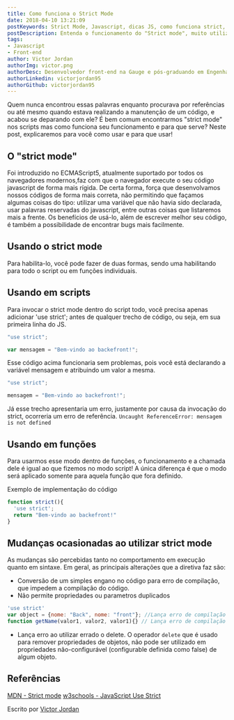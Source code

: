 ```yaml
---
title: Como funciona o Strict Mode
date: 2018-04-10 13:21:09
postKeywords: Strict Mode, Javascript, dicas JS, como funciona strict, modo strict
postDescription: Entenda o funcionamento do "Strict mode", muito utilizado no desenvolvimento de scripts em Javascript
tags: 
- Javascript
- Front-end
author: Victor Jordan
authorImg: victor.png
authorDesc: Desenvolvedor front-end na Gauge e pós-graduando em Engenharia de Software pela PUC-MG e formado em Banco de Dados pela Fatec, apaixonado por usabilidade, performance e UX!
authorLinkedin: victorjordan95
authorGithub: victorjordan95
---
```



Quem nunca encontrou essas palavras enquanto procurava por referências ou até mesmo quando estava realizando a manutenção de um código, e acabou se deparando com ele?
É bem comum encontrarmos "strict mode" nos scripts mas como funciona seu funcionamento e para que serve? Neste post, explicaremos para você como usar e para que usar!

<!-- more -->

## O "strict mode"

Foi introduzido no ECMAScript5, atualmente suportado por todos os navegadores modernos,faz com que o navegador execute o seu código javascript de forma mais rígida. De certa forma, força que desenvolvamos nossos códigos de forma mais correta, não permitindo que façamos algumas coisas do tipo: utilizar uma variável que não havia sido declarada, usar palavras reservadas do javascript, entre outras coisas que listaremos mais a frente. Os benefícios de usá-lo, além de escrever melhor seu código, é também a possibilidade de encontrar bugs mais facilmente.

## Usando o strict mode
Para habilita-lo, você pode fazer de duas formas, sendo uma habilitando para todo o script ou em funções individuais. 

## Usando em scripts
Para invocar o strict mode dentro do script todo, você precisa apenas adicionar 'use strict'; antes de qualquer trecho de código, ou seja, em sua primeira linha do JS.

``` javascript
"use strict";

var mensagem = "Bem-vindo ao backefront!";
```
Esse código acima funcionaria sem problemas, pois você está declarando a variável mensagem e atribuindo um valor a mesma. 

``` javascript
"use strict";

mensagem = "Bem-vindo ao backefront!";
```
Já esse trecho apresentaria um erro, justamente por causa da invocação do strict, ocorreria um erro de referência. 
`Uncaught ReferenceError: mensagem is not defined`

## Usando em funções

Para usarmos esse modo dentro de funções, o funcionamento e a chamada dele é igual ao que fizemos no modo script! A única diferença é que o modo será aplicado somente para aquela função que fora definido. 

Exemplo de implementação do código
``` javascript
function strict(){
  'use strict';
  return "Bem-vindo ao backefront!"
}
```

## Mudanças ocasionadas ao utilizar strict mode

As mudanças são percebidas tanto no comportamento em execução quanto em sintaxe. Em geral, as principais alterações que a diretiva faz são: 

- Conversão de um simples engano no código para erro de compilação, que impedem a compilação do código.
- Não permite propriedades ou parametros duplicados
``` javascript
'use strict'
var object = {nome: "Back", nome: "front"}; //Lança erro de compilação
function getName(valor1, valor2, valor1){} // Lança erro de compilação
```
- Lança erro ao utilizar errado o delete. O operador `delete` que é usado para remover propriedades de objetos, não pode ser utilizado em propriedades não-configurável (configurable definida como false) de algum objeto.

## Referências

[MDN - Strict mode](https://developer.mozilla.org/pt-BR/docs/Web/JavaScript/Reference/Strict_mode)
[w3schools - JavaScript Use Strict](https://www.w3schools.com/js/js_strict.asp)

Escrito por [Victor Jordan](https://www.linkedin.com/in/victorjordan95/)
